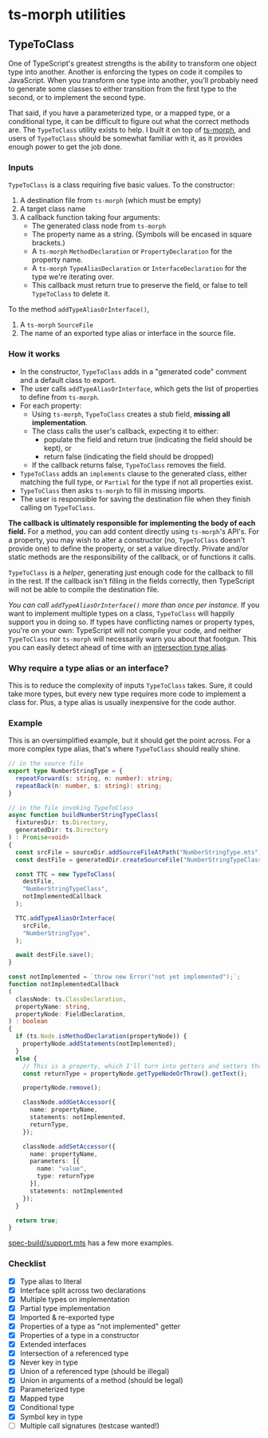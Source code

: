 # ts-morph utilities

## TypeToClass

One of TypeScript's greatest strengths is the ability to transform one object type into another.  Another is enforcing the types on code it compiles to JavaScript.  When you transform one type into another, you'll probably need to generate some classes to either transition from the first type to the second, or to implement the second type.

That said, if you have a parameterized type, or a mapped type, or a conditional type, it can be difficult to figure out what the correct methods are.  The `TypeToClass` utility exists to help.  I built it on top of [ts-morph](https://ts-morph.com/), and users of `TypeToClass` should be somewhat familiar with it, as it provides enough power to get the job done.

### Inputs

`TypeToClass` is a class requiring five basic values.  To the constructor:

1. A destination file from `ts-morph` (which must be empty)
2. A target class name
3. A callback function taking four arguments:
   - The generated class node from `ts-morph`
   - The property name as a string.  (Symbols will be encased in square brackets.)
   - A `ts-morph` `MethodDeclaration` or `PropertyDeclaration` for the property name.
   - A `ts-morph` `TypeAliasDeclaration` or `InterfaceDeclaration` for the type we're iterating over.
   - This callback must return true to preserve the field, or false to tell `TypeToClass` to delete it.

To the method `addTypeAliasOrInterface()`,

1. A `ts-morph` `SourceFile`
2. The name of an exported type alias or interface in the source file.

### How it works

- In the constructor, `TypeToClass` adds in a "generated code" comment and a default class to export.
- The user calls `addTypeAliasOrInterface`, which gets the list of properties to define from `ts-morph`.
- For each property:
  - Using `ts-morph`, `TypeToClass` creates a stub field, __missing all implementation__.
  - The class calls the user's callback, expecting it to either:
    - populate the field and return true (indicating the field should be kept), or
    - return false (indicating the field should be dropped)
  - If the callback returns false, `TypeToClass` removes the field.
- `TypeToClass` adds an `implements` clause to the generated class, either matching the full type, or `Partial` for the type if not all properties exist.
- `TypeToClass` then asks `ts-morph` to fill in missing imports.
- The user is responsible for saving the destination file when they finish calling on `TypeToClass`.

__The callback is ultimately responsible for implementing the body of each field.__  For a method, you can add content directly using `ts-morph`'s API's.  For a property, you may wish to alter a constructor (no, `TypeToClass` doesn't provide one) to define the property, or set a value directly.  Private and/or static methods are the responsibility of the callback, or of functions it calls.

`TypeToClass` is a _helper_, generating just enough code for the callback to fill in the rest.  If the callback isn't filling in the fields correctly, then TypeScript will not be able to compile the destination file.

_You can call `addTypeAliasOrInterface()` more than once per instance._  If you want to implement multiple types on a class, `TypeToClass` will happily support you in doing so.  If types have conflicting names or property types, you're on your own: TypeScript will not compile your code, and neither `TypeToClass` nor `ts-morph` will necessarily warn you about that footgun.  This you can easily detect ahead of time with an [intersection type alias](https://www.typescriptlang.org/docs/handbook/2/objects.html#intersection-types).

### Why require a type alias or an interface?

This is to reduce the complexity of inputs `TypeToClass` takes.  Sure, it could take more types, but every new type requires more code to implement a class for.  Plus, a type alias is usually inexpensive for the code author.

### Example

This is an oversimplified example, but it should get the point across.  For a more complex type alias, that's where `TypeToClass` should really shine.

```typescript
// in the source file
export type NumberStringType = {
  repeatForward(s: string, n: number): string;
  repeatBack(n: number, s: string): string;
}

// in the file invoking TypeToClass
async function buildNumberStringTypeClass(
  fixturesDir: ts.Directory,
  generatedDir: ts.Directory
) : Promise<void>
{
  const srcFile = sourceDir.addSourceFileAtPath("NumberStringType.mts");
  const destFile = generatedDir.createSourceFile("NumberStringTypeClass.mts");

  const TTC = new TypeToClass(
    destFile,
    "NumberStringTypeClass",
    notImplementedCallback
  );

  TTC.addTypeAliasOrInterface(
    srcFile,
    "NumberStringType",
  );

  await destFile.save();
}

const notImplemented = `throw new Error("not yet implemented");`;
function notImplementedCallback
(
  classNode: ts.ClassDeclaration,
  propertyName: string,
  propertyNode: FieldDeclaration,
) : boolean
{
  if (ts.Node.isMethodDeclaration(propertyNode)) {
    propertyNode.addStatements(notImplemented);
  }
  else {
    // This is a property, which I'll turn into getters and setters throwing exceptions.
    const returnType = propertyNode.getTypeNodeOrThrow().getText();

    propertyNode.remove();

    classNode.addGetAccessor({
      name: propertyName,
      statements: notImplemented,
      returnType,
    });

    classNode.addSetAccessor({
      name: propertyName,
      parameters: [{
        name: "value",
        type: returnType
      }],
      statements: notImplemented
    });
  }

  return true;
}
```

[spec-build/support.mts](spec-build/support.mts) has a few more examples.

### Checklist

- [x] Type alias to literal
- [x] Interface split across two declarations
- [x] Multiple types on implementation
- [x] Partial type implementation
- [x] Imported & re-exported type
- [x] Properties of a type as "not implemented" getter
- [x] Properties of a type in a constructor
- [x] Extended interfaces
- [x] Intersection of a referenced type
- [x] Never key in type
- [x] Union of a referenced type (should be illegal)
- [x] Union in arguments of a method (should be legal)
- [x] Parameterized type
- [x] Mapped type
- [x] Conditional type
- [x] Symbol key in type
- [ ] Multiple call signatures (testcase wanted!)
